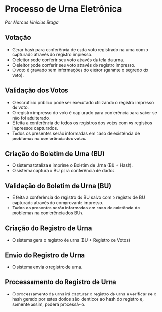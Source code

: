 # Processo de Urna Eletrônica
_Por Marcus Vinicius Braga_

## Votação
- Gerar hash para conferência de cada voto registrado na urna com o capturado através do registro impresso.
- O eleitor pode conferir seu voto através da tela da urna.
- O eleitor pode conferir seu voto através do registro impresso.
- O voto é gravado sem informações do eleitor (garante o segredo do voto).

## Validação dos Votos
- O escrutínio público pode ser executado utilizando o registro impresso do voto.
- O registro impresso do voto é capturado para conferência para saber se não foi adulterado.
- É feita a conferência de todos os registros dos votos com os registros impressos capturados.
- Todos os presentes serão informadas em caso de existência de problemas na conferência dos votos.

## Criação do Boletim de Urna (BU)
- O sistema totaliza e imprime o Boletim de Urna (BU + Hash).
- O sistema captura o BU para conferência de dados.

## Validação do Boletim de Urna (BU)
- É feita a conferência do registro do BU salvo com o registro de BU capturado através do comprovante impresso.
- Todos os presentes serão informadas em caso de existência de problemas na conferência dos BUs.

## Criação do Registro de Urna
- O sistema gera o registro de urna (BU + Registro de Votos)

## Envio do Registro de Urna
- O sistema envia o registro de urna.

## Processamento do Registro de Urna
- O processamento da urna irá capturar o registro de urna e verificar se o hash gerado por estes dodos são identicos ao 
  hash do registro e, somente assim, poderá processá-lo.
  

